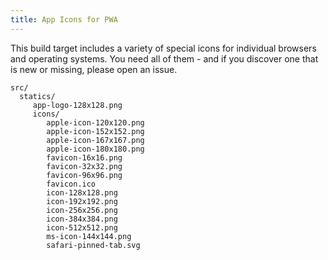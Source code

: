```yaml
---
title: App Icons for PWA
---
```


This build target includes a variety of special icons for individual browsers and operating systems. You need all of them - and if you discover one that is new or missing, please open an issue.

```text
src/
  statics/
     app-logo-128x128.png
     icons/
        apple-icon-120x120.png  
        apple-icon-152x152.png  
        apple-icon-167x167.png  
        apple-icon-180x180.png  
        favicon-16x16.png       
        favicon-32x32.png       
        favicon-96x96.png       
        favicon.ico             
        icon-128x128.png        
        icon-192x192.png        
        icon-256x256.png        
        icon-384x384.png        
        icon-512x512.png        
        ms-icon-144x144.png
        safari-pinned-tab.svg
```
